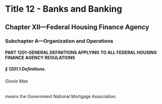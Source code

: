 
# Title 12 - Banks and Banking
## Chapter XII—Federal Housing Finance Agency
### Subchapter A—Organization and Operations
#### PART 1201-GENERAL DEFINITIONS APPLYING TO ALL FEDERAL HOUSING FINANCE AGENCY REGULATIONS
##### § 1201.1 Definitions.
###### Ginnie Mae

means the Government National Mortgage Association.
